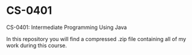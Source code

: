 # CS-0401
CS-0401: Intermediate Programming Using Java

In this repository you will find a compressed .zip file containing all of my work during this course.
